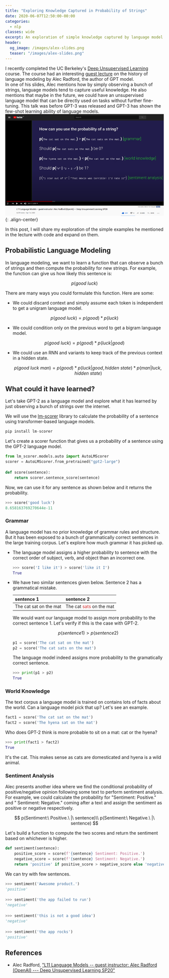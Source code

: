 ```yaml
---
title: "Exploring Knowledge Captured in Probability of Strings"
date: 2020-06-07T12:50:00-00:00
categories:
  - nlp
classes: wide
excerpt: An exploration of simple knowledge captured by language model trained on a bunch of strings
header:
  og_image: /images/alex-slides.png
  teaser: "/images/alex-slides.png"
---
```


I recently completed the UC Berkeley's [Deep Unsupervised Learning](https://www.youtube.com/playlist?list=PLwRJQ4m4UJjPiJP3691u-qWwPGVKzSlNP) course. The course had an interesting [guest lecture](https://www.youtube.com/watch?v=BnpB3GrpsfM) on the history of language modeling by Alec Radford, the author of GPT model.  
In one of his slides, Alec mentions how by simply observing a bunch of strings, language models tend to capture useful knowledge. He also mentions that maybe in the future, we could have an unsupervised language model that can be directly used on tasks without further fine-tuning. This talk was before GPT-3 was released and GPT-3 has shown the few-shot learning ability of language models.  
![](/images/alex-slides.png){: .align-center}

In this post, I will share my exploration of the simple examples he mentioned in the lecture with code and expand on them.  


## Probabilistic Language Modeling
In language modeling, we want to learn a function that can observe a bunch of strings and then compute the probability for new strings. For example, the function can give us how likely this sentence is:  

$$
p(good\ luck) 
$$

There are many ways you could formulate this function. Here are some:  
- We could discard context and simply assume each token is independent to get a unigram language model.  

$$
p(good\ luck)   = p(good) * p(luck)
$$

- We could condition only on the previous word to get a bigram language model.  

$$
p(good\ luck)   = p(good) * p(luck | good)
$$

- We could use an RNN and variants to keep track of the previous context in a hidden state.  
    
    $$
    p(good\ luck\ man)   = p(good) * p(luck | good, hidden\ state) * p(man | luck, hidden\ state)
    $$

## What could it have learned?  
Let's take GPT-2 as a language model and explore what it has learned by just observing a bunch of strings over the internet. 

We will use the [lm-scorer](https://github.com/simonepri/lm-scorer) library to calculate the probability of a sentence using transformer-based language models. 
```python
pip install lm-scorer
```

Let's create a scorer function that gives us a probability of a sentence using the GPT-2 language model.  
```python
from lm_scorer.models.auto import AutoLMScorer
scorer = AutoLMScorer.from_pretrained("gpt2-large")

def score(sentence):
    return scorer.sentence_score(sentence)
```

Now, we can use it for any sentence as shown below and it returns the probability.
```python
>>> score('good luck')
8.658163769270644e-11
```

### Grammar
A language model has no prior knowledge of grammar rules and structure. But it has been exposed to a bunch of grammatically correct sentences in the large training corpus. Let's explore how much grammar it has picked up.  

- The language model assigns a higher probability to sentence with the correct order of subject, verb, and object than an incorrect one.  

    ```python
    >>> score('I like it') > score('like it I')
    True
    ```

- We have two similar sentences given below. Sentence 2 has a grammatical mistake.
    
    |sentence 1| sentence 2|
    |---|---|
    |The cat sat on the mat|The cat <span style="color: #d32f2f;">sats</span> on the mat|
    
    We would want our language model to assign more probability to the correct sentence 1. Let's verify if this is the case with GPT-2.
    
    $$
    p(sentence 1) > p(sentence 2)
    $$
    
    
    ```python
    p1 = score('The cat sat on the mat')
    p2 = score('The cat sats on the mat')
    ```
    The language model indeed assigns more probability to the gramatically correct sentence.  
    ```python
    >>> print(p1 > p2)
    True
    ```

### World Knowledge  
The text corpus a language model is trained on contains lots of facts about the world. Can a language model pick that up? Let's see an example.  

```python
fact1 = score('The cat sat on the mat')
fact2 = score('The hyena sat on the mat')
```
Who does GPT-2 think is more probable to sit on a mat: cat or the hyena?
```python
>>> print(fact1 > fact2)
True
```
It's the cat. This makes sense as cats are domesticated and hyena is a wild animal.  

### Sentiment Analysis  
Alec presents another idea where we find the conditional probability of positive/negative opinion following some text to perform sentiment analysis. For example, we could calculate the probability for "Sentiment: Positive." and " Sentiment: Negative." coming after a text and assign the sentiment as positive or negative respectively.    

$$
p(Sentiment:\ Positive.\ |\ sentence)\\
p(Sentiment:\ Negative.\ |\ sentence)
$$

Let's build a function to compute the two scores and return the sentiment based on whichever is higher.  
```python
def sentiment(sentence):
    positive_score = score(f'{sentence} Sentiment: Positive.')
    negative_score = score(f'{sentence} Sentiment: Negative.')
    return 'positive' if positive_score > negative_score else 'negative'
```

We can try with few sentences.
```python
>>> sentiment('Awesome product.')
'positive'

>>> sentiment('the app failed to run')
'negative'

>>> sentiment('this is not a good idea')
'negative'

>>> sentiment('the app rocks')
'positive'
```


<!--
## Draft
- p("4" | "2+2=") be 1?

speech recognition:
- prune space of possible transcription from the acoustic model
famous example: "wreck a nice beach" vs "recognize speech"
context: "recognize speech" > "wreck a nice beach"

machine translation:
re-rank possible translations?
en - fr: proposal -> language model -> how likely is it?
-->

## References
- Alec Radford, ["L11 Language Models -- guest instructor: Alec Radford (OpenAI) --- Deep Unsupervised Learning SP20"](https://www.youtube.com/watch?v=BnpB3GrpsfM)
